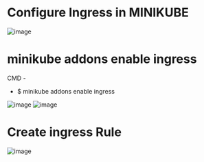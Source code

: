 # Configure Ingress in MINIKUBE
![image](https://github.com/ifsemail9/k8s/assets/133851700/d8db25c1-1bd6-4e2b-bb06-67cce6055401)
# minikube addons enable ingress
CMD -
* $ minikube addons enable ingress
  
![image](https://github.com/ifsemail9/k8s/assets/133851700/d1cd4020-e475-4d8d-8af0-c968606b2c8b)
![image](https://github.com/ifsemail9/k8s/assets/133851700/212dc2ca-1bba-4da9-bbfc-e0909ab206ca)
# Create ingress Rule
![image](https://github.com/ifsemail9/k8s/assets/133851700/4b279e1d-da5e-4890-8ba2-9172e5d1252b)


